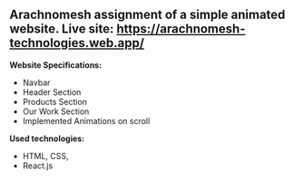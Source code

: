 ## Arachnomesh assignment of a simple animated website. Live site: https://arachnomesh-technologies.web.app/

**Website Specifications:**
* Navbar
* Header Section
* Products Section
* Our Work Section
* Implemented Animations on scroll

**Used technologies:**
* HTML, CSS, 
* React.js